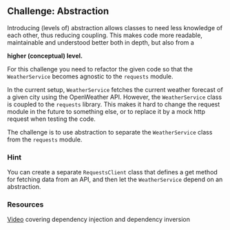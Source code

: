 ## Challenge: Abstraction
Introducing (levels of) abstraction allows classes to need less knowledge of each other, thus reducing coupling. This makes code more readable, maintainable and understood better both in depth, but also from a

**higher (conceptual) level.** 

For this challenge you need to refactor the given code so that the `WeatherService` becomes agnostic to the `requests` module.

In the current setup, `WeatherService` fetches the current weather forecast of a given city using the OpenWeather API. However, the `WeatherService` class is coupled to the `requests` library. This makes it hard to change the request module in the future to something else, or to replace it by a mock http request when testing the code.

The challenge is to use abstraction to separate the `WeatherService` class from the `requests` module.

### Hint
You can create a separate `RequestsClient` class that defines a get method for fetching data from an API, and then let the `WeatherService` depend on an abstraction.

### Resources
[Video](https://youtu.be/2ejbLVkCndI) covering dependency injection and dependency inversion